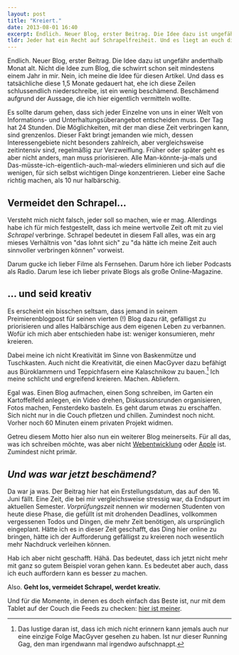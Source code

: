 ```yaml
---
layout: post
title: "Kreiert."
date: 2013-08-01 16:40
excerpt: Endlich. Neuer Blog, erster Beitrag. Die Idee dazu ist ungefähr anderthalb Monate alt. Nicht die Idee zum Blog, die schwirrt schon seit mindestens einem Jahr in mir. Nein, ich meine die Idee für diesen Artikel. Und dass es tatsächliche diese 1,5 Monate gedauert hat, ehe ich diese Zeilen schlussendlich niederschreibe, ist ein wenig beschämend. Beschämend aufgrund der Aussage, die ich hier eigentlich vermitteln wollte.
tldr: Jeder hat ein Recht auf Schrapelfreiheit. Und es liegt an euch dieses Recht in Anspruch zu nehmen.
---
```


Endlich. Neuer Blog, erster Beitrag. Die Idee dazu ist ungefähr anderthalb Monat alt. Nicht die Idee zum Blog, die schwirrt schon seit mindestens einem Jahr in mir. Nein, ich meine die Idee für diesen Artikel. Und dass es tatsächliche diese 1,5 Monate gedauert hat, ehe ich diese Zeilen schlussendlich niederschreibe, ist ein wenig beschämend. Beschämend aufgrund der Aussage, die ich hier eigentlich vermitteln wollte.

Es sollte darum gehen, dass sich jeder Einzelne von uns in einer Welt von Informations- und Unterhaltungsüberangebot entscheiden muss. Der Tag hat 24 Stunden. Die Möglichkeiten, mit der man diese Zeit verbringen kann, sind grenzenlos. Dieser Fakt bringt jemanden wie mich, dessen Interessengebiete nicht besonders zahlreich, aber vergleichsweise zeitintensiv sind, regelmäßig zur Verzweiflung. Früher oder später geht es aber nicht anders, man muss priorisieren. Alle Man-könnte-ja-mals und Das-müsste-ich-eigentlich-auch-mal-wieders eliminieren und sich auf die wenigen, für sich selbst wichtigen Dinge konzentrieren. Lieber eine Sache richtig machen, als 10 nur halbärschig.

## Vermeidet den Schrapel...

Versteht mich nicht falsch, jeder soll so machen, wie er mag. Allerdings habe ich für mich festgestellt, dass ich meine wertvolle Zeit oft mit zu viel *Schrapel* verbringe. Schrapel bedeutet in diesem Fall alles, was ein arg mieses Verhältnis von "das lohnt sich" zu "da hätte ich meine Zeit auch sinnvoller verbringen können" vorweist.

Darum gucke ich lieber Filme als Fernsehen. Darum höre ich lieber Podcasts als Radio. Darum lese ich lieber private Blogs als große Online-Magazine.

## ... und seid kreativ

Es erscheint ein bisschen seltsam, dass jemand in seinem Preimierenblogpost für seinen vierten (!) Blog dazu rät, gefälligst zu priorisieren und alles Halbärschige aus dem eigenen Leben zu verbannen. Wofür ich mich aber entschieden habe ist: weniger konsumieren, mehr kreieren.

Dabei meine ich nicht Kreativität im Sinne von Baskenmütze und Tuschkasten. Auch nicht die Kreativität, die einen MacGyver dazu befähigt aus Büroklammern und Teppichfasern eine Kalaschnikow zu bauen.[^macgyver] Ich meine schlicht und ergreifend kreieren. Machen. Abliefern.

[^macgyver]: Das lustige daran ist, dass ich mich nicht erinnern kann jemals auch nur eine einzige Folge MacGyver gesehen zu haben. Ist nur dieser Running Gag, den man irgendwann mal irgendwo aufschnappt.

Egal was. Einen Blog aufmachen, einen Song schreiben, im Garten ein Kartoffelfeld anlegen, ein Video drehen, Diskussionsrunden organisieren, Fotos machen, Fensterdeko basteln. Es geht darum etwas zu erschaffen. Sich nicht nur in die Couch pfletzen und chillen. Zumindest noch nicht. Vorher noch 60 Minuten einem privaten Projekt widmen.

Getreu diesem Motto hier also nun ein weiterer Blog meinerseits. Für all das, was ich schreiben möchte, was aber nicht [Webentwicklung](http://www.senaeh.de/ "senäh | 17senäh und so…") oder [Apple](http://www.ienno.de/ "iEnno | Ein Macianer auf seinem Spielplatz") ist. Zumindest nicht primär.

## *Und was war jetzt beschämend?*

Da war ja was. Der Beitrag hier hat ein Erstellungsdatum, das auf den 16. Juni fällt. Eine Zeit, die bei mir vergleichsweise stressig war, da Endspurt im aktuellen Semester. *Vorprüfungszeit* nennen wir modernen Studenten von heute diese Phase, die gefüllt ist mit drohenden Deadlines, vollkommen vergessenen Todos und Dingen, die mehr Zeit benötigen, als ursprünglich eingeplant. Hätte ich es in dieser Zeit geschafft, das Ding hier online zu bringen, hätte ich der Aufforderung gefälligst zu kreieren noch wesentlich mehr Nachdruck verleihen können.

Hab ich aber nicht geschafft. Hähä. Das bedeutet, dass ich jetzt nicht mehr mit ganz so gutem Beispiel voran gehen kann. Es bedeutet aber auch, dass ich euch auffordern kann es besser zu machen.

Also. **Geht los, vermeidet Schrapel, werdet kreativ.**

Und für die Momente, in denen es doch einfach das Beste ist, nur mit dem Tablet auf der Couch die Feeds zu checken: [hier ist meiner](http://www.schlagzeilen.me/atom.xml).